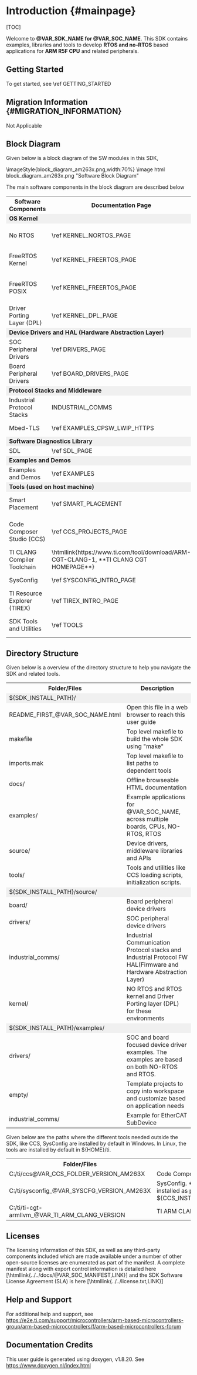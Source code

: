 # Introduction {#mainpage}

[TOC]

Welcome to **@VAR_SDK_NAME for @VAR_SOC_NAME**. This SDK contains examples, libraries and tools to develop **RTOS and no-RTOS** based applications for **ARM R5F CPU** and related peripherals.

## Getting Started

To get started, see \ref GETTING_STARTED

## Migration Information {#MIGRATION_INFORMATION}

Not Applicable

## Block Diagram

Given below is a block diagram of the SW modules in this SDK,

\imageStyle{block_diagram_am263x.png,width:70%}
\image html block_diagram_am263x.png "Software Block Diagram"

The main software components in the block diagram are described below


<table>
<tr>
    <th>Software Components
    <th>Documentation Page
    <th>Description
</tr>
<tr><td colspan="3" bgcolor=#F0F0F0><b>OS Kernel</b></td></tr>
<tr>
    <td>No RTOS
    <td> \ref KERNEL_NORTOS_PAGE
    <td>Contains modules which implement no-RTOS execution environment consisting of timers, ISR, main thread.
    Allows software on top to run in bare metal mode.</td>
</tr>
<tr>
    <td>FreeRTOS Kernel
    <td> \ref KERNEL_FREERTOS_PAGE
    <td>FreeRTOS Kernel, provides a execution environment consisting of tasks, semaphores, timers, see https://www.freertos.org/RTOS.html
</tr>
<tr>
    <td>FreeRTOS POSIX
    <td> \ref KERNEL_FREERTOS_PAGE
    <td>Limited POSIX APIs with FreeRTOS underneath, provides pthreads, mqueue, semaphore, see https://www.freertos.org/FreeRTOS-Plus/FreeRTOS_Plus_POSIX/index.html
</tr>
<tr>
    <td>Driver Porting Layer (DPL)
    <td> \ref KERNEL_DPL_PAGE
    <td>APIs used by drivers to abstract the OS environment. Example, Semaphore, HW interrupts, mutex, clock.
</tr>
<tr><td colspan="3" bgcolor=#F0F0F0><b>Device Drivers and HAL (Hardware Abstraction Layer)</b></td></tr>
<tr>
    <td>SOC Peripheral Drivers
    <td>\ref DRIVERS_PAGE
    <td>Device Drivers library and APIs for peripherals within the SOC. Example, I2C, GPIO, UART.
</tr>
<tr>
    <td>Board Peripheral Drivers
    <td>\ref BOARD_DRIVERS_PAGE
    <td>Device Drivers library and APIs for peripherals on the board or EVM. Example, Flash, EEPROM.
</tr>
<tr><td colspan="3" bgcolor=#F0F0F0><b>Protocol Stacks and Middleware</b></td></tr>
<tr>
    <td>Industrial Protocol Stacks
    <td> INDUSTRIAL_COMMS
    <td>Industrial protocol stacks for protocols like EtherCAT
</tr>
<tr>
    <td>Mbed-TLS
    <td>\ref EXAMPLES_CPSW_LWIP_HTTPS
    <td>TLS and SSL protocol implementation with respective cryptographic algorithm support
</tr>
<tr><td colspan="3" bgcolor=#F0F0F0><b>Software Diagnostics Library</b></td></tr>
<tr>
    <td>SDL
    <td>\ref SDL_PAGE
    <td>Software Diagnostics Libaray
</tr>
</tr>
<tr><td colspan="3" bgcolor=#F0F0F0><b>Examples and Demos</b></td></tr>
<tr>
    <td>Examples and Demos
    <td>\ref EXAMPLES
    <td>Examples and demos showing usage of different SW libraries and APIs
</tr>
<tr><td colspan="3" bgcolor=#F0F0F0><b>Tools (used on host machine)</b></td></tr>
<tr>
    <td> Smart Placement
    <td>\ref SMART_PLACEMENT
    <td> Smart placement is a process which aims to place critical functions & data in faster memory and is usually used for large memory footprint application which requires XIP.
</tr>
<tr>
    <td>Code Composer Studio (CCS)
    <td>\ref CCS_PROJECTS_PAGE
    <td>IDE used to build projects, debug programs, see http://software-dl.ti.com/ccs/esd/documents/users_guide/index_project-management.html
</tr>
<tr>
    <td>TI CLANG Compiler Toolchain
    <td>\htmllink{https://www.ti.com/tool/download/ARM-CGT-CLANG-1, **TI CLANG CGT HOMEPAGE**}
    <td>CLANG based ARM compiler from TI for ARM R5F and M4F
</tr>
<tr>
    <td>SysConfig
    <td>\ref SYSCONFIG_INTRO_PAGE
    <td>System configuration tool, used to configure peripherals, pinmux, clocks and generate system initialization code
</tr>
<tr>
    <td>TI Resource Explorer (TIREX)
    <td>\ref TIREX_INTRO_PAGE
    <td>Web broswer based tool to explore the SDK, select, import and run the examples
</tr>
<tr>
    <td>SDK Tools and Utilities
    <td> \ref TOOLS
    <td>Additional tools and utilities, like flashing tools, booting tools, CCS loading scripts used with the SDK development flow
</tr>
</table>

## Directory Structure

Given below is a overview of the directory structure to help you navigate the SDK and related tools.

<table>
<tr>
    <th>Folder/Files
    <th>Description
</tr>
<tr><td colspan="2" bgcolor=#F0F0F0> ${SDK_INSTALL_PATH}/</td></tr>
<tr>
    <td>README_FIRST_@VAR_SOC_NAME.html
    <td>Open this file in a web browser to reach this user guide</td>
</tr>
<tr>
    <td>makefile
    <td>Top level makefile to build the whole SDK using "make"</td>
</tr>
<tr>
    <td>imports.mak
    <td>Top level makefile to list paths to dependent tools</td>
</tr>
<tr>
    <td>docs/
    <td>Offline browseable HTML documentation</td>
</tr>
<tr>
    <td>examples/
    <td>Example applications for @VAR_SOC_NAME, across multiple boards, CPUs, NO-RTOS, RTOS</td>
</tr>
<tr>
    <td>source/
    <td>Device drivers, middleware libraries and APIs</td>
</tr>
<tr>
    <td>tools/
    <td>Tools and utilities like CCS loading scripts, initialization scripts.
    </td>
</tr>
<tr><td colspan="2" bgcolor=#F0F0F0> ${SDK_INSTALL_PATH}/source/</td></tr>
<tr>
    <td>board/
    <td>Board peripheral device drivers</td>
</tr>
<tr>
    <td>drivers/
    <td>SOC peripheral device drivers</td>
</tr>
<tr>
    <td>industrial_comms/
    <td>Industrial Communication Protocol stacks and Industrial Protocol FW HAL(Firmware and Hardware Abstraction Layer)</td>
</tr>
<tr>
    <td>kernel/
    <td>NO RTOS and RTOS kernel and Driver Porting layer (DPL) for these environments</td>
</tr>
<tr><td colspan="2" bgcolor=#F0F0F0> ${SDK_INSTALL_PATH}/examples/</td></tr>
<tr>
    <td>drivers/
    <td>SOC and board focused device driver examples. The examples are based on both NO-RTOS and RTOS. </td>
</tr>
<tr>
    <td>empty/
    <td>Template projects to copy into workspace and customize based on application needs</td>
</tr>
<tr>
    <td>industrial_comms/
    <td>Example for EtherCAT SubDevice</td>
</tr>
</table>

Given below are the paths where the different tools needed outside the SDK, like CCS, SysConfig are installed by default in Windows.
In Linux, the tools are installed by default in ${HOME}/ti.

<table>
<tr>
    <th>Folder/Files
    <th>Description
</tr>
<tr>
    <td>C:/ti/ccs@VAR_CCS_FOLDER_VERSION_AM263X
    <td>Code Composer Studio</td>
</tr>
<tr>
    <td>C:/ti/sysconfig_@VAR_SYSCFG_VERSION_AM263X
    <td>SysConfig. **NOTE**, SysConfig is also installed as part of CCS at ${CCS_INSTALL_PATH}/ccs/utils/sysconfig_x.x.x</td>
</tr>
<tr>
    <td>C:/ti/ti-cgt-armllvm_@VAR_TI_ARM_CLANG_VERSION
    <td>TI ARM CLANG compiler tool chain</td>
</tr>
</table>

## Licenses

The licensing information of this SDK, as well as any third-party components included which are made available under a number of other open-source licenses are enumerated as part of the manifest.
A complete manifest along with export control information is detailed here [\htmllink{../../docs/@VAR_SOC_MANIFEST,LINK}] and the SDK Software License Agreement (SLA) is here [\htmllink{../../license.txt,LINK}]

## Help and Support

For additional help and support, see https://e2e.ti.com/support/microcontrollers/arm-based-microcontrollers-group/arm-based-microcontrollers/f/arm-based-microcontrollers-forum

## Documentation Credits

This user guide is generated using doxygen, v1.8.20. See https://www.doxygen.nl/index.html